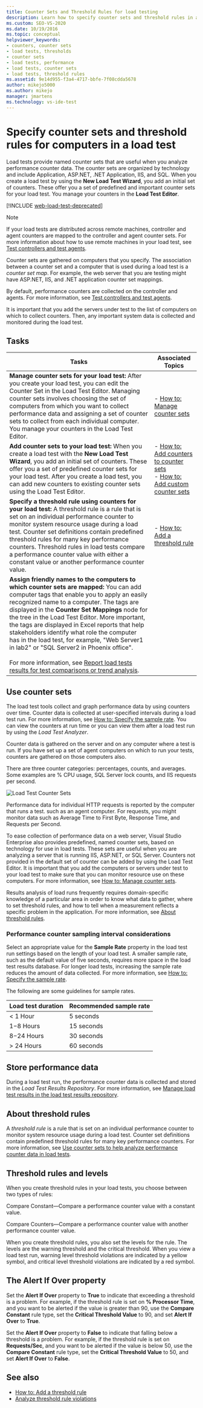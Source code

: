 ```yaml
---
title: Counter Sets and Threshold Rules for load testing
description: Learn how to specify counter sets and threshold rules in a load test. Add the servers under test to the list of computers on which to collect counters.
ms.custom: SEO-VS-2020
ms.date: 10/19/2016
ms.topic: conceptual
helpviewer_keywords:
- counters, counter sets
- load tests, thresholds
- counter sets
- load tests, performance
- load tests, counter sets
- load tests, threshold rules
ms.assetid: 9e14d955-f3a4-4717-bbfe-7f08cdda5678
author: mikejo5000
ms.author: mikejo
manager: jmartens
ms.technology: vs-ide-test
---
```

# Specify counter sets and threshold rules for computers in a load test

Load tests provide named counter sets that are useful when you analyze performance counter data. The counter sets are organized by technology and include Application, ASP.NET, .NET Application, IIS, and SQL. When you create a load test by using the **New Load Test Wizard**, you add an initial set of counters. These offer you a set of predefined and important counter sets for your load test. You manage your counters in the **Load Test Editor**.

[!INCLUDE [web-load-test-deprecated](includes/web-load-test-deprecated.md)]

> [!NOTE]
> If your load tests are distributed across remote machines, controller and agent counters are mapped to the controller and agent counter sets. For more information about how to use remote machines in your load test, see [Test controllers and test agents](configure-test-agents-and-controllers-for-load-tests.md).

Counter sets are gathered on computers that you specify. The association between a counter set and a computer that is used during a load test is a *counter set map*. For example, the web server that you are testing might have ASP.NET, IIS, and .NET application counter set mappings.

By default, performance counters are collected on the controller and agents. For more information, see [Test controllers and test agents](configure-test-agents-and-controllers-for-load-tests.md).

It is important that you add the servers under test to the list of computers on which to collect counters. Then, any important system data is collected and monitored during the load test.

## Tasks

|Tasks|Associated Topics|
|-|-----------------------|
|**Manage counter sets for your load test:** After you create your load test, you can edit the Counter Set in the Load Test Editor. Managing counter sets involves choosing the set of computers from which you want to collect performance data and assigning a set of counter sets to collect from each individual computer. You manage your counters in the Load Test Editor.|-   [How to: Manage counter sets](../test/how-to-manage-counter-sets-using-the-load-test-editor.md)|
|**Add counter sets to your load test:** When you create a load test with the **New Load Test Wizard**, you add an initial set of counters. These offer you a set of predefined counter sets for your load test. After you create a load test, you can add new counters to existing counter sets using the Load Test Editor.|-   [How to: Add counters to counter sets](../test/how-to-add-counters-to-counter-sets-using-the-load-test-editor.md)<br />-   [How to: Add custom counter sets](../test/how-to-add-custom-counter-sets-using-the-load-test-editor.md)|
|**Specify a threshold rule using counters for your load test:** A threshold rule is a rule that is set on an individual performance counter to monitor system resource usage during a load test. Counter set definitions contain predefined threshold rules for many key performance counters. Threshold rules in load tests compare a performance counter value with either a constant value or another performance counter value.|-   [How to: Add a threshold rule](../test/how-to-add-a-threshold-rule-using-the-load-test-editor.md)|
|**Assign friendly names to the computers to which counter sets are mapped:** You can add computer tags that enable you to apply an easily recognized name to a computer. The tags are displayed in the **Counter Set Mappings** node for the tree in the Load Test Editor. More important, the tags are displayed in Excel reports that help stakeholders identify what role the computer has in the load test, for example, "Web Server1 in lab2" or "SQL Server2 in Phoenix office".<br /><br /> For more information, see [Report load tests results for test comparisons or trend analysis](../test/compare-load-test-results.md).||

## Use counter sets

The load test tools collect and graph performance data by using counters over time. Counter data is collected at user-specified intervals during a load test run. For more information, see [How to: Specify the sample rate](../test/how-to-specify-the-sample-rate-for-a-load-test.md). You can view the counters at run time or you can view them after a load test run by using the *Load Test Analyzer*.

Counter data is gathered on the server and on any computer where a test is run. If you have set up a set of agent computers on which to run your tests, counters are gathered on those computers also.

There are three counter categories: percentages, counts, and averages. Some examples are % CPU usage, SQL Server lock counts, and IIS requests per second.

![Load Test Counter Sets](../test/media/loadtestcountersets.png)

Performance data for individual HTTP requests is reported by the computer that runs a test. such as an agent computer. For requests, you might monitor data such as Average Time to First Byte, Response Time, and Requests per Second.

To ease collection of performance data on a web server, Visual Studio Enterprise also provides predefined, named counter sets, based on technology for use in load tests. These sets are useful when you are analyzing a server that is running IIS, ASP.NET, or SQL Server. Counters not provided in the default set of counter can be added by using the Load Test Editor. It is important that you add the computers or servers under test to your load test to make sure that you can monitor resource use on these computers. For more information, see [How to: Manage counter sets](../test/how-to-manage-counter-sets-using-the-load-test-editor.md).

Results analysis of load runs frequently requires domain-specific knowledge of a particular area in order to know what data to gather, where to set threshold rules, and how to tell when a measurement reflects a specific problem in the application. For more information, see [About threshold rules](#about-threshold-rules).

### Performance counter sampling interval considerations

Select an appropriate value for the **Sample Rate** property in the load test run settings based on the length of your load test. A smaller sample rate, such as the default value of five seconds, requires more space in the load test results database. For longer load tests, increasing the sample rate reduces the amount of data collected. For more information, see [How to: Specify the sample rate](../test/how-to-specify-the-sample-rate-for-a-load-test.md).

The following are some guidelines for sample rates.

|Load test duration|Recommended sample rate|
|-|-----------------------------|
|\< 1 Hour|5 seconds|
|1−8 Hours|15 seconds|
|8−24 Hours|30 seconds|
|> 24 Hours|60 seconds|

## Store performance data

During a load test run, the performance counter data is collected and stored in the *Load Test Results Repository*. For more information, see [Manage load test results in the load test results repository](../test/manage-load-test-results-in-the-load-test-results-repository.md).

## About threshold rules

A *threshold rule* is a rule that is set on an individual performance counter to monitor system resource usage during a load test. Counter set definitions contain predefined threshold rules for many key performance counters. For more information, see [Use counter sets to help analyze performance counter data in load tests](../test/specify-counter-sets-and-threshold-rules-for-load-testing.md).

## Threshold rules and levels

When you create threshold rules in your load tests, you choose between two types of rules:

Compare Constant&mdash;Compare a performance counter value with a constant value.

Compare Counters&mdash;Compare a performance counter value with another performance counter value.

When you create threshold rules, you also set the levels for the rule. The levels are the warning threshold and the critical threshold. When you view a load test run, warning level threshold violations are indicated by a yellow symbol, and critical level threshold violations are indicated by a red symbol.

## The Alert If Over property

Set the **Alert If Over** property to **True** to indicate that exceeding a threshold is a problem. For example, if the threshold rule is set on **% Processor Time**, and you want to be alerted if the value is greater than 90, use the **Compare Constant** rule type, set the **Critical Threshold Value** to 90, and set **Alert If Over** to **True**.

Set the **Alert If Over** property to **False** to indicate that falling below a threshold is a problem. For example, if the threshold rule is set on **Requests/Sec**, and you want to be alerted if the value is below 50, use the **Compare Constant** rule type, set the **Critical Threshold Value** to 50, and set **Alert If Over** to **False**.

## See also

- [How to: Add a threshold rule](../test/how-to-add-a-threshold-rule-using-the-load-test-editor.md)
- [Analyze threshold rule violations](../test/analyze-threshold-rule-violations-in-load-tests.md)
